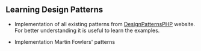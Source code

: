 ## Learning Design Patterns

- Implementation of all existing patterns from [DesignPatternsPHP](https://designpatternsphp.readthedocs.io/en/latest/README.html) website.
For better understanding it is useful to learn the examples.
  
- Implementation Martin Fowlers' patterns 